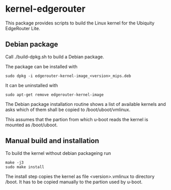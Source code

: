 <h1>kernel-edgerouter</h1>

This package provides scripts to build the Linux kernel for the
Ubiquity EdgeRouter Lite.

<h2>Debian package</h2>

Call ./build-dpkg.sh to build a Debian package.

The package can be installed with

```
sudo dpkg -i edgerouter-kernel-image_<version>_mips.deb
```

It can be uninstalled with

```
sudo apt-get remove edgerouter-kernel-image
```

The Debian package installation routine shows a list of available
kernels and asks which of them shall be copied to /boot/uboot/vmlinux.

This assumes that the partion from which u-boot reads the kernel is
mounted as /boot/uboot.

<h2>Manual build and installation</h2>

To build the kernel without debian packageing run

```
make -j3
sudo make install
```

The install step copies the kernel as file &lt;version&gt;.vmlinux
to directory /boot. It has to be copied manually to the partion used by
u-boot.

